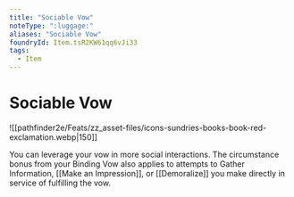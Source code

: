```yaml
---
title: "Sociable Vow"
noteType: ":luggage:"
aliases: "Sociable Vow"
foundryId: Item.tsR2KW61qq6vJi33
tags:
  - Item
---
```


# Sociable Vow
![[pathfinder2e/Feats/zz_asset-files/icons-sundries-books-book-red-exclamation.webp|150]]

You can leverage your vow in more social interactions. The circumstance bonus from your Binding Vow also applies to attempts to Gather Information, [[Make an Impression]], or [[Demoralize]] you make directly in service of fulfilling the vow.
